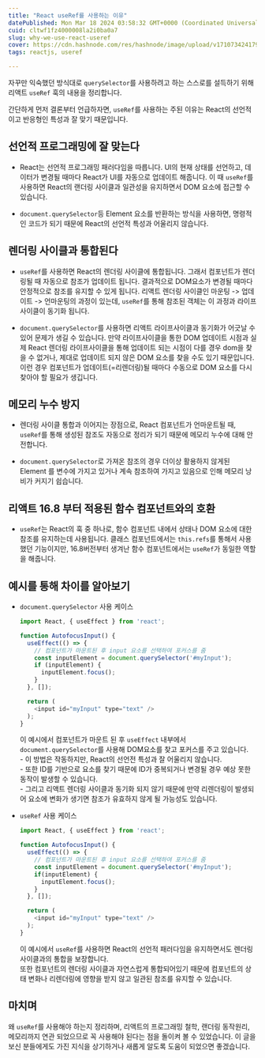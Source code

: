 ```yaml
---
title: "React useRef를 사용하는 이유"
datePublished: Mon Mar 18 2024 03:58:32 GMT+0000 (Coordinated Universal Time)
cuid: cltwf1fz4000008la2i0ba0a7
slug: why-we-use-react-useref
cover: https://cdn.hashnode.com/res/hashnode/image/upload/v1710734241797/a40000fc-404a-453b-aa4f-ece29d0bddd8.png
tags: reactjs, useref

---
```


자꾸만 익숙했던 방식대로 `querySelector`를 사용하려고 하는 스스로를 설득하기 위해 리액트 `useRef` 훅의 내용을 정리합니다.

간단하게 먼저 결론부터 언급하자면, `useRef`를 사용하는 주된 이유는 React의 선언적이고 반응형인 특성과 잘 맞기 때문입니다.

## 선언적 프로그래밍에 잘 맞는다

* React는 선언적 프로그래밍 패러다임을 따릅니다. UI의 현재 상태를 선언하고, 데이터가 변경될 때마다 React가 UI를 자동으로 업데이트 해줍니다. 이 때 `useRef`를 사용하면 React의 랜더링 사이클과 일관성을 유지하면서 DOM 요소에 접근할 수 있습니다.
    
* `document.querySelector`등 Element 요소를 반환하는 방식을 사용하면, 명령적인 코드가 되기 때문에 React의 선언적 특성과 어울리지 않습니다.
    

## 렌더링 사이클과 통합된다

* `useRef`를 사용하면 React의 렌더링 사이클에 통합됩니다. 그래서 컴포넌트가 렌더링될 때 자동으로 참조가 업데이트 됩니다. 결과적으로 DOM요소가 변경될 때마다 안정적으로 참조를 유지할 수 있게 됩니다. 리액트 렌더링 사이클인 마운팅 -&gt; 업데이트 -&gt; 언마운팅의 과정이 있는데, `useRef`를 통해 참조된 객체는 이 과정과 라이프 사이클이 동기화 됩니다.
    
* `document.querySelector`를 사용하면 리액트 라이프사이클과 동기화가 어긋날 수 있어 문제가 생길 수 있습니다. 만약 라이프사이클을 통한 DOM 업데이트 시점과 실제 React 렌더링 라이프사이클을 통해 업데이트 되는 시점이 다를 경우 dom을 찾을 수 없거나, 제대로 업데이트 되지 않은 DOM 요소를 찾을 수도 있기 때문입니다. 이런 경우 컴포넌트가 업데이트(=리렌더링)될 때마다 수동으로 DOM 요소를 다시 찾아야 할 필요가 생깁니다.
    

## 메모리 누수 방지

* 렌더링 사이클 통합과 이어지는 장점으로, React 컴포넌트가 언마운트될 때, `useRef`를 통해 생성된 참조도 자동으로 정리가 되기 때문에 메모리 누수에 대해 안전합니다.
    
* `document.querySelector`로 가져온 참조의 경우 더이상 활용하지 않게된 Element 를 변수에 가지고 있거나 계속 참조하여 가지고 있음으로 인해 메모리 낭비가 커지기 쉽습니다.
    

## 리액트 16.8 부터 적용된 함수 컴포넌트와의 호환

* `useRef`는 React의 훅 중 하나로, 함수 컴포넌트 내에서 상태나 DOM 요소에 대한 참조를 유지하는데 사용됩니다. 클래스 컴포넌트에서는 `this.refs`를 통해서 사용했던 기능이지만, 16.8버전부터 생겨난 함수 컴포넌트에서는 `useRef`가 동일한 역할을 해줍니다.
    

## 예시를 통해 차이를 알아보기

* `document.querySelector` 사용 케이스
    
    ```javascript
    import React, { useEffect } from 'react';
    
    function AutofocusInput() {
      useEffect(() => {
        // 컴포넌트가 마운트된 후 input 요소를 선택하여 포커스를 줌
        const inputElement = document.querySelector('#myInput');
        if (inputElement) {
          inputElement.focus();
        }
      }, []);
    
      return (
        <input id="myInput" type="text" />
      );
    }
    ```
    
    이 예시에서 컴포넌트가 마운트 된 후 `useEffect` 내부에서 `document.querySelector`를 사용해 DOM요소를 찾고 포커스를 주고 있습니다.  
    \- 이 방법은 작동하지만, React의 선언전 특성과 잘 어울리지 않습니다.  
    \- 또한 ID를 기반으로 요소를 찾기 때문에 ID가 중복되거나 변경될 경우 예상 못한 동작이 발생할 수 있습니다.  
    \- 그리고 리액트 렌더링 사이클과 동기화 되지 않기 때문에 만약 리렌더링이 발생되어 요소에 변화가 생기면 참조가 유효하지 않게 될 가능성도 있습니다.
    
* `useRef` 사용 케이스
    
    ```javascript
    import React, { useEffect } from 'react';
    
    function AutofocusInput() {
      useEffect(() => {
        // 컴포넌트가 마운트된 후 input 요소를 선택하여 포커스를 줌
        const inputElement = document.querySelector('#myInput');
        if(inputElement) {
          inputElement.focus();
        }
      }, []);
    
      return (
        <input id="myInput" type="text" />
      );
    }
    ```
    
    이 예시에서 `useRef`를 사용하면 React의 선언적 패러다임을 유지하면서도 렌더링 사이클과의 통합을 보장합니다.  
    또한 컴포넌트의 렌더링 사이클과 자연스럽게 통합되어있기 때문에 컴포넌트의 상태 변화나 리렌더링에 영향을 받지 않고 일관된 참조를 유지할 수 있습니다.
    

## 마치며

왜 `useRef`를 사용해야 하는지 정리하며, 리액트의 프로그래밍 철학, 랜더링 동작원리, 메모리까지 연관 되었으므로 꼭 사용해야 된다는 점을 돌이켜 볼 수 있었습니다. 이 글을 보신 분들에게도 가진 지식을 상기하거나 새롭게 알도록 도움이 되었으면 좋겠습니다.